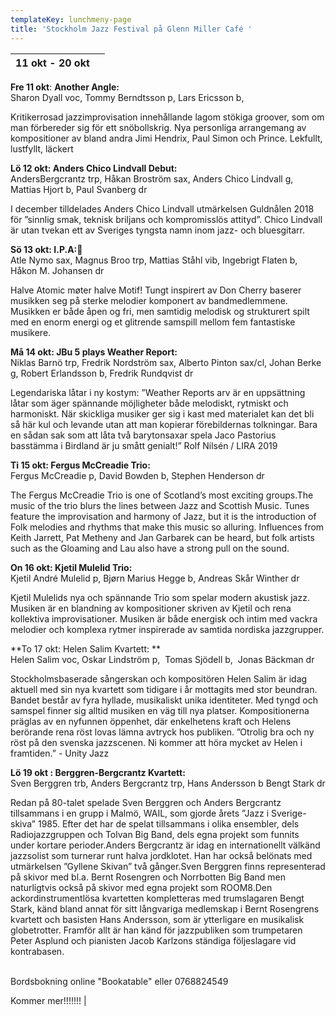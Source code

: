```yaml
---
templateKey: lunchmeny-page
title: 'Stockholm Jazz Festival på Glenn Miller Café '
---
```

| 11 okt - 20 okt |     |
| --------------- | --- |

**Fre 11 okt**: **Another Angle:** \
Sharon Dyall voc, Tommy Berndtsson p, Lars Ericsson b,                                   

Kritikerrosad jazzimprovisation innehållande lagom stökiga groover, som om man förbereder sig för ett snöbollskrig. Nya personliga arrangemang av kompositioner av bland andra Jimi Hendrix, Paul Simon och Prince. Lekfullt, lustfyllt, läckert

**Lö 12 okt:  Anders Chico Lindvall Debut:**\
AndersBergcrantz trp, Håkan Broström sax, Anders Chico Lindvall g,  Mattias Hjort b, Paul Svanberg dr

I december tilldelades Anders Chico Lindvall utmärkelsen Guldnålen 2018 för ”sinnlig smak, teknisk briljans och kompromisslös attityd”.
Chico Lindvall är utan tvekan ett av Sveriges 
tyngsta namn inom jazz- och bluesgitarr.

**Sö 13 okt: I.P.A:**\
Atle Nymo sax, Magnus Broo trp, Mattias Ståhl vib, Ingebrigt Flaten b, Håkon M. Johansen dr

Halve Atomic møter halve Motif! Tungt inspirert av Don Cherry baserer musikken seg på sterke melodier komponert av bandmedlemmene. Musikken er både åpen og fri, men samtidig melodisk og strukturert spilt med en enorm energi og et glitrende samspill mellom fem fantastiske musikere.

**Må 14 okt: JBu 5 plays Weather Report:**\
Niklas Barnö trp, Fredrik Nordström sax, Alberto Pinton sax/cl, Johan Berke g, Robert Erlandsson b, Fredrik Rundqvist dr

Legendariska låtar i ny kostym: ”Weather Reports arv är en uppsättning låtar som äger spännande möjligheter både melodiskt, rytmiskt och harmoniskt. När skickliga musiker ger sig i kast med materialet kan det bli så här kul och levande utan att man kopierar förebildernas tolkningar. Bara en sådan sak som att låta två barytonsaxar spela Jaco Pastorius basstämma i Birdland är ju smått genialt!”
Rolf Nilsén / LIRA 2019 

**Ti 15 okt: Fergus McCreadie Trio:**\
Fergus McCreadie p, David Bowden b, Stephen Henderson dr

The Fergus McCreadie Trio is one of Scotland’s most exciting groups.The music of the trio blurs the lines between Jazz and Scottish Music. Tunes feature the improvisation and harmony of Jazz, but it is the introduction of Folk melodies and rhythms that make this music so alluring. Influences from Keith Jarrett, Pat Metheny and Jan Garbarek can be heard, but folk artists such as the Gloaming and Lau also have a strong pull on the sound. 

**On 16 okt: Kjetil Mulelid Trio:**\
Kjetil André Mulelid p, Bjørn Marius Hegge b, Andreas Skår Winther dr

Kjetil Mulelids nya och spännande Trio som spelar modern akustisk jazz. Musiken är en blandning av kompositioner skriven av Kjetil och rena kollektiva improvisationer. Musiken är både energisk och intim med vackra melodier och komplexa rytmer inspirerade av samtida nordiska jazzgrupper.

**To 17 okt: Helen Salim Kvartett: **\
Helen Salim voc, Oskar Lindström p,  Tomas Sjödell b,  Jonas Bäckman dr

Stockholmsbaserade sångerskan och kompositören Helen Salim är idag aktuell med sin nya kvartett som tidigare i år mottagits med stor beundran. Bandet består av fyra hyllade, musikaliskt unika identiteter. Med tyngd och samspel finner sig alltid musiken en väg till nya platser. Kompositionerna präglas av en nyfunnen öppenhet, där enkelhetens kraft och Helens berörande rena röst lovas lämna avtryck hos publiken. ”Otrolig bra och ny röst på den svenska jazzscenen. Ni kommer att höra mycket av Helen i framtiden.” - Unity Jazz 

**Lö 19 okt : Berggren-Bergcrantz Kvartett:**\
Sven Berggren trb, Anders Bergcrantz trp, Hans Andersson b
Bengt Stark dr

Redan på 80-talet spelade Sven Berggren och Anders Bergcrantz tillsammans i en grupp i Malmö, WAIL, som gjorde årets ”Jazz i Sverige-skiva” 1985. Efter det har de spelat tillsammans i olika ensembler, dels Radiojazzgruppen och Tolvan Big Band, dels egna projekt som funnits under kortare perioder.Anders Bergcrantz är idag en internationellt välkänd jazzsolist som turnerar runt halva jordklotet. Han har också belönats med utmärkelsen ”Gyllene Skivan” två gånger.Sven Berggren finns representerad på skivor med bl.a. Bernt Rosengren och Norrbotten Big Band men naturligtvis också på skivor med egna projekt som ROOM8.Den ackordinstrumentlösa kvartetten kompletteras med trumslagaren Bengt Stark, känd bland annat för sitt långvariga medlemskap i Bernt Rosengrens kvartett och basisten Hans Andersson, som är ytterligare en musikalisk globetrotter. Framför allt är han känd för jazzpubliken som trumpetaren Peter Asplund och pianisten Jacob Karlzons ständiga följeslagare vid kontrabasen.   

\
Bordsbokning online "Bookatable" eller 0768824549

Kommer mer!!!!!!!
|
